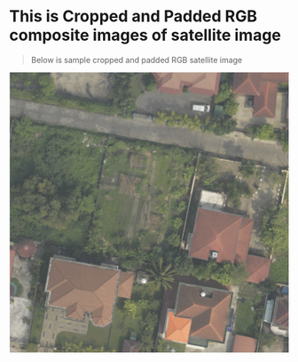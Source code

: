 # This is Cropped and Padded RGB composite images of satellite image
> Below is sample cropped and padded RGB satellite image

![](processed_image%2Bfinal_00006_a0.png)
